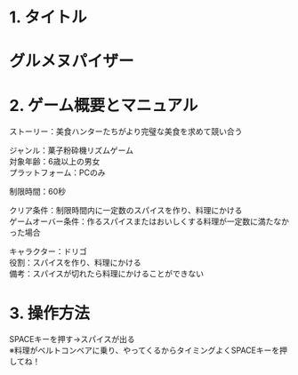 # 1. タイトル
<h1>グルメヌパイザー</h1>

# 2. ゲーム概要とマニュアル

ストーリー：美食ハンターたちがより完璧な美食を求めて競い合う

ジャンル：菓子粉砕機リズムゲーム<br>
対象年齢：6歳以上の男女<br>
プラットフォーム：PCのみ

制限時間：60秒

クリア条件：制限時間内に一定数のスパイスを作り、料理にかける<br>
ゲームオーバー条件：作るスパイスまたはおいしくする料理が一定数に満たなかった場合

キャラクター：ドリゴ<br>
役割：スパイスを作り、料理にかける<br>
備考：スパイスが切れたら料理にかけることができない

# 3. 操作方法

SPACEキーを押す→スパイスが出る<br>
※料理がベルトコンベアに乗り、やってくるからタイミングよくSPACEキーを押してね！


 


